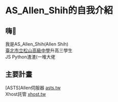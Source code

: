 # AS_Allen_Shih的自我介紹
## 嗨👋
我是AS_Allen_Shih(Allen Shih)  
[臺北市立松山高級中學](https://www.sssh.tp.edu.tw/)升高三學生  
JS Python渣渣(一堆大佬  
## 主要計畫  
[ASTS]Allen伺服器 [asts.tw](https://asts.tw/)  
Xhost託管 [xhost.tw](https://xhost.tw/)  